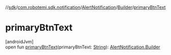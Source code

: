 //[sdk](../../../../index.md)/[com.robotemi.sdk.notification](../../index.md)/[AlertNotification](../index.md)/[Builder](index.md)/[primaryBtnText](primary-btn-text.md)

# primaryBtnText

[androidJvm]\
open fun [primaryBtnText](primary-btn-text.md)(primaryBtnText: [String](https://docs.oracle.com/javase/8/docs/api/java/lang/String.html)): [AlertNotification.Builder](index.md)
